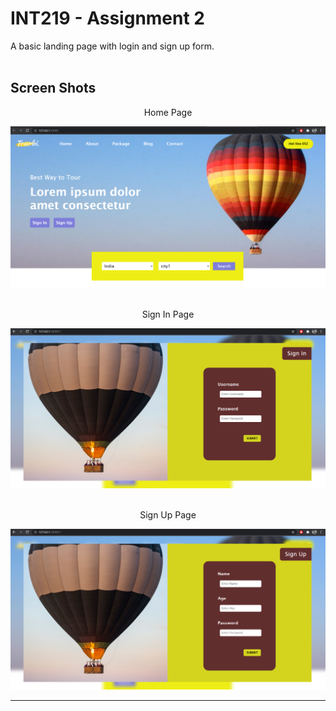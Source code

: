 # INT219 - Assignment 2
A basic landing page with login and sign up form. <br><br>

## Screen Shots 
<center>Home Page </center>

![Home Page](Images/Homepage.png)

<br>
<center> Sign In Page </center> 

![Signin Page](Images/Signin.png)

<br>
<center> Sign Up Page </center> 

![Signup Page](Images/signup.png)

<hr>